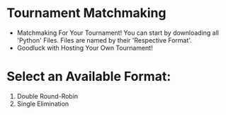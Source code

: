 # Tournament Matchmaking
- Matchmaking For Your Tournament! You can start by downloading all 'Python' Files. Files are named by their 'Respective Format'.
- Goodluck with Hosting Your Own Tournament!

# Select an Available Format:
1) Double Round-Robin
2) Single Elimination
